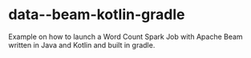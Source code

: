 # data--beam-kotlin-gradle
Example on how to launch a Word Count Spark Job with Apache Beam written in Java and Kotlin and built in gradle.
